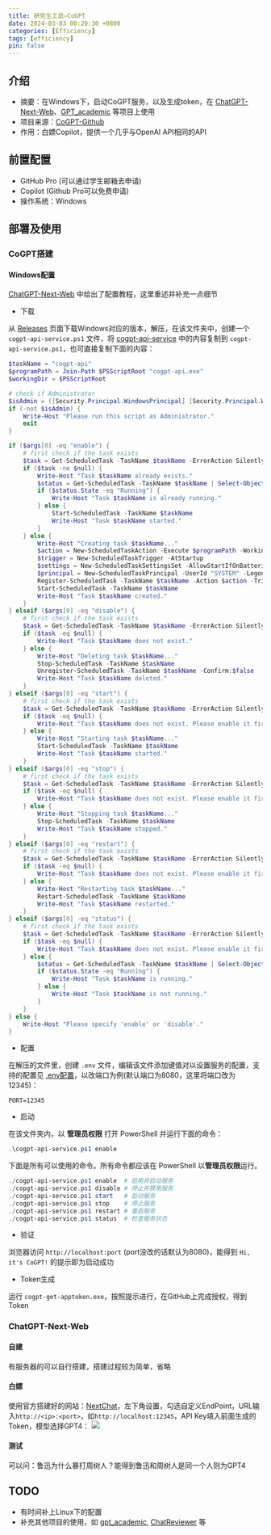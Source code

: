 ```yaml
---
title: 研究生工具—CoGPT
date: 2024-03-03 00:20:30 +0800
categories: [Efficiency]
tags: [efficiency]
pin: false
---
```


## 介绍

- 摘要：在Windows下，启动CoGPT服务，以及生成token，在 [ChatGPT-Next-Web](https://github.com/ChatGPTNextWeb/ChatGPT-Next-Web)、[GPT_academic](https://github.com/binary-husky/gpt_academic) 等项目上使用
- 项目来源：[CoGPT-Github](https://github.com/Geniucker/CoGPT)
- 作用：白嫖Copilot，提供一个几乎与OpenAI API相同的API

## 前置配置
- GitHub Pro (可以通过学生邮箱去申请)
- Copilot (Github Pro可以免费申请)
- 操作系统：Windows

## 部署及使用

### CoGPT搭建

#### Windows配置
[ChatGPT-Next-Web](https://github.com/ChatGPTNextWeb/ChatGPT-Next-Web) 中给出了配置教程，这里重述并补充一点细节

- 下载

从 [Releases](https://github.com/Geniucker/CoGPT/releases) 页面下载Windows对应的版本，解压，在该文件夹中，创建一个 `cogpt-api-service.ps1` 文件，将 [cogpt-api-service](https://github.com/Geniucker/CoGPT/blob/main/examples/cogpt-api-service.ps1) 中的内容复制到 `cogpt-api-service.ps1`，也可直接复制下面的内容：
```powershell
$taskName = "cogpt-api"
$programPath = Join-Path $PSScriptRoot "cogpt-api.exe"
$workingDir = $PSScriptRoot

# check if Administrator
$isAdmin = ([Security.Principal.WindowsPrincipal] [Security.Principal.WindowsIdentity]::GetCurrent()).IsInRole([Security.Principal.WindowsBuiltInRole] "Administrator")
if (-not $isAdmin) {
    Write-Host "Please run this script as Administrator."
    exit
}

if ($args[0] -eq "enable") {
    # first check if the task exists
    $task = Get-ScheduledTask -TaskName $taskName -ErrorAction SilentlyContinue
    if ($task -ne $null) {
        Write-Host "Task $taskName already exists."
        $status = Get-ScheduledTask -TaskName $taskName | Select-Object State
        if ($status.State -eq "Running") {
            Write-Host "Task $taskName is already running."
        } else {
            Start-ScheduledTask -TaskName $taskName
            Write-Host "Task $taskName started."
        }
    } else {
        Write-Host "Creating task $taskName..."
        $action = New-ScheduledTaskAction -Execute $programPath -WorkingDirectory $workingDir
        $trigger = New-ScheduledTaskTrigger -AtStartup
        $settings = New-ScheduledTaskSettingsSet -AllowStartIfOnBatteries -DontStopIfGoingOnBatteries -StartWhenAvailable -DontStopOnIdleEnd
        $principal = New-ScheduledTaskPrincipal -UserId "SYSTEM" -LogonType ServiceAccount
        Register-ScheduledTask -TaskName $taskName -Action $action -Trigger $trigger -Settings $settings -Principal $principal
        Start-ScheduledTask -TaskName $taskName
        Write-Host "Task $taskName created."
    }
} elseif ($args[0] -eq "disable") {
    # first check if the task exists
    $task = Get-ScheduledTask -TaskName $taskName -ErrorAction SilentlyContinue
    if ($task -eq $null) {
        Write-Host "Task $taskName does not exist."
    } else {
        Write-Host "Deleting task $taskName..."
        Stop-ScheduledTask -TaskName $taskName
        Unregister-ScheduledTask -TaskName $taskName -Confirm:$false
        Write-Host "Task $taskName deleted."
    }
} elseif ($args[0] -eq "start") {
    # first check if the task exists
    $task = Get-ScheduledTask -TaskName $taskName -ErrorAction SilentlyContinue
    if ($task -eq $null) {
        Write-Host "Task $taskName does not exist. Please enable it first."
    } else {
        Write-Host "Starting task $taskName..."
        Start-ScheduledTask -TaskName $taskName
        Write-Host "Task $taskName started."
    }
} elseif ($args[0] -eq "stop") {
    # first check if the task exists
    $task = Get-ScheduledTask -TaskName $taskName -ErrorAction SilentlyContinue
    if ($task -eq $null) {
        Write-Host "Task $taskName does not exist. Please enable it first."
    } else {
        Write-Host "Stopping task $taskName..."
        Stop-ScheduledTask -TaskName $taskName
        Write-Host "Task $taskName stopped."
    }
} elseif ($args[0] -eq "restart") {
    # first check if the task exists
    $task = Get-ScheduledTask -TaskName $taskName -ErrorAction SilentlyContinue
    if ($task -eq $null) {
        Write-Host "Task $taskName does not exist. Please enable it first."
    } else {
        Write-Host "Restarting task $taskName..."
        Restart-ScheduledTask -TaskName $taskName
        Write-Host "Task $taskName restarted."
    }
} elseif ($args[0] -eq "status") {
    # first check if the task exists
    $task = Get-ScheduledTask -TaskName $taskName -ErrorAction SilentlyContinue
    if ($task -eq $null) {
        Write-Host "Task $taskName does not exist. Please enable it first."
    } else {
        $status = Get-ScheduledTask -TaskName $taskName | Select-Object State
        if ($status.State -eq "Running") {
            Write-Host "Task $taskName is running."
        } else {
            Write-Host "Task $taskName is not running."
        }
    }
} else {
    Write-Host "Please specify 'enable' or 'disable'."
}
```

- 配置

在解压的文件里，创建 `.env` 文件，编辑该文件添加键值对以设置服务的配置，支持的配置见 [.env配置](https://blog.geniucker.top/2024/01/26/%E9%80%9A%E8%BF%87-GitHub-Copilot-%E5%85%8D%E8%B4%B9%E4%BD%BF%E7%94%A8-gpt-4/#%E9%85%8D%E7%BD%AE)，以改端口为例(默认端口为8080，这里将端口改为12345)：
```
PORT=12345
```

- 启动

在该文件夹内，以 **管理员权限** 打开 PowerShell 并运行下面的命令：
```powershell
.\cogpt-api-service.ps1 enable
```
下面是所有可以使用的命令。所有命令都应该在 PowerShell 以**管理员权限**运行。
```powershell
./cogpt-api-service.ps1 enable  # 启用并启动服务
./copgt-api-service.ps1 disable # 停止并禁用服务
./cogpt-api-service.ps1 start   # 启动服务
./cogpt-api-service.ps1 stop    # 停止服务
./cogpt-api-service.ps1 restart # 重启服务
./cogpt-api-service.ps1 status  # 检查服务状态
```

- 验证

浏览器访问 `http://localhost:port` (port没改的话默认为8080)，能得到 `Hi, it's CoGPT!` 的提示即为启动成功

- Token生成

运行 `cogpt-get-apptoken.exe`，按照提示进行，在GitHub上完成授权，得到Token

### ChatGPT-Next-Web
#### 自建
有服务器的可以自行搭建，搭建过程较为简单，省略
#### 白嫖
使用官方搭建好的网站：[NextChat](https://app.nextchat.dev/)，左下角设置，勾选自定义EndPoint，URL输入`http://<ip>:<port>`，如`http://localhost:12345`，API Key填入前面生成的Token，模型选择GPT4：
![](https://cdn.jsdelivr.net/gh/Country-If/Typora-images/img/202403042058900.png)
#### 测试
可以问：鲁迅为什么暴打周树人？能得到鲁迅和周树人是同一个人则为GPT4


## TODO
- 有时间补上Linux下的配置
- 补充其他项目的使用，如 [gpt_academic](https://github.com/binary-husky/gpt_academic), [ChatReviewer](https://github.com/nishiwen1214/ChatReviewer) 等
